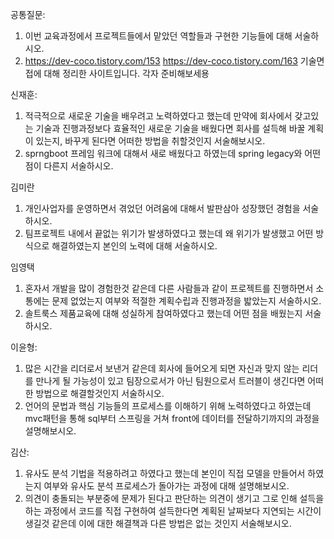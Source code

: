 공통질문:
1. 이번 교육과정에서 프로젝트들에서 맡았던 역할들과 구현한 기능들에 대해 서술하시오.
2. https://dev-coco.tistory.com/153
https://dev-coco.tistory.com/163
기술면접에 대해 정리한 사이트입니다. 각자 준비해보세용



신재훈:
1. 적극적으로 새로운 기술을 배우려고 노력하였다고 했는데 만약에 회사에서 갖고있는 기술과 진행과정보다 효율적인 새로운 기술을 배웠다면 회사를 설득해 바꿀 계획이 있는지, 바꾸게 된다면 어떠한 방법을 취할것인지 서술해보시오.
2. sprngboot 프레임 워크에 대해서 새로 배웠다고 하였는데 spring legacy와 어떤점이 다른지 서술하시오.

김미란
1. 개인사업자를 운영하면서 겪었던 어려움에 대해서 발판삼아 성장했던 경험을 서술하시오.
2. 팀프로젝트 내에서 끝없는 위기가 발생하였다고 했는데 왜 위기가 발생했고 어떤 방식으로 해결하였는지 본인의 노력에 대해 서술하시오.

임영택
1. 혼자서 개발을 많이 경험한것 같은데 다른 사람들과 같이 프로젝트를 진행하면서 소통에는 문제 없었는지 여부와 적절한 계획수립과 진행과정을 밟았는지 서술하시오.
2. 솔트룩스 제품교육에 대해 성실하게 참여하였다고 했는데 어떤 점을 배웠는지 서술하시오.

이윤형:
1. 많은 시간을 리더로서 보낸거 같은데 회사에 들어오게 되면 자신과 맞지 않는 리더를 만나게 될 가능성이 있고 팀장으로서가 아닌 팀원으로서  트러블이 생긴다면 어떠한 방법으로 해결할것인지 서술하시오.
2. 언어의 문법과 핵심 기능들의 프로세스를 이해하기 위해 노력하였다고 하였는데 mvc패턴을 통해 sql부터 스프링을 거쳐 front에 데이터를 전달하기까지의 과정을 설명해보시오.

김산:
1. 유사도 분석 기법을 적용하려고 하였다고 했는데 본인이 직접 모델을 만들어서 하였는지 여부와 유사도 분석 프로세스가 돌아가는 과정에 대해 설명해보시오.
2. 의견이 충돌되는 부분중에 문제가 된다고 판단하는 의견이 생기고 그로 인해 설득을 하는 과정에서 코드를 직접 구현하여 설득한다면 계획된 날짜보다 지연되는 시간이 생길것 같은데 이에 대한 해결책과 다른 방법은 없는 것인지 서술해보시오.